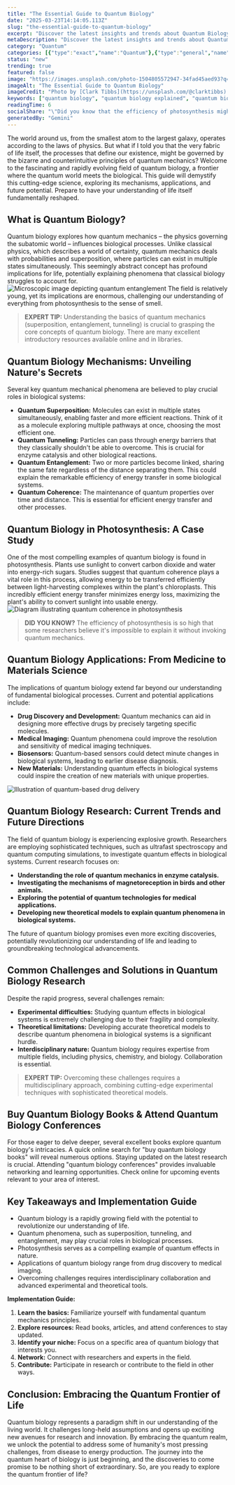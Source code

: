 ```yaml
---
title: "The Essential Guide to Quantum Biology"
date: "2025-03-23T14:14:05.113Z"
slug: "the-essential-guide-to-quantum-biology"
excerpt: "Discover the latest insights and trends about Quantum Biology. This comprehensive guide covers everything you need to know about Quantum Biology in 2025."
metaDescription: "Discover the latest insights and trends about Quantum Biology. This comprehensive guide covers everything you need to know about Quantum Biology in 2025."
category: "Quantum"
categories: [{"type":"exact","name":"Quantum"},{"type":"general","name":"Biology"},{"type":"medium","name":"Biophysics"},{"type":"specific","name":"Photosynthesis"},{"type":"niche","name":"Light Harvesting"}]
status: "new"
trending: true
featured: false
image: "https://images.unsplash.com/photo-1504805572947-34fad45aed93?q=85&w=1200&fit=max&fm=webp&auto=compress"
imageAlt: "The Essential Guide to Quantum Biology"
imageCredit: "Photo by [Clark Tibbs](https://unsplash.com/@clarktibbs) on Unsplash"
keywords: ["quantum biology", "quantum biology explained", "quantum biology applications", "quantum biology research", "what is quantum biology", "quantum biology future", "buy quantum biology books", "quantum biology conferences", "quantum biology mechanisms", "quantum biology in photosynthesis"]
readingTime: 6
socialShare: "\"Did you know that the efficiency of photosynthesis might be explained by quantum mechanics?  Quantum biology is rewriting the rules of life as we know it!\""
generatedBy: "Gemini"
---
```




The world around us, from the smallest atom to the largest galaxy, operates according to the laws of physics.  But what if I told you that the very fabric of life itself, the processes that define our existence, might be governed by the bizarre and counterintuitive principles of quantum mechanics? Welcome to the fascinating and rapidly evolving field of quantum biology, a frontier where the quantum world meets the biological. This guide will demystify this cutting-edge science, exploring its mechanisms, applications, and future potential.  Prepare to have your understanding of life itself fundamentally reshaped.

## What is Quantum Biology?

Quantum biology explores how quantum mechanics – the physics governing the subatomic world – influences biological processes.  Unlike classical physics, which describes a world of certainty, quantum mechanics deals with probabilities and superposition, where particles can exist in multiple states simultaneously.  This seemingly abstract concept has profound implications for life, potentially explaining phenomena that classical biology struggles to account for. ![Microscopic image depicting quantum entanglement](https://images.unsplash.com/photo-1451187580459-43490279c0fa?q=85&w=1200&fit=max&fm=webp&auto=compress)  The field is relatively young, yet its implications are enormous, challenging our understanding of everything from photosynthesis to the sense of smell.

> **EXPERT TIP:** Understanding the basics of quantum mechanics (superposition, entanglement, tunneling) is crucial to grasping the core concepts of quantum biology.  There are many excellent introductory resources available online and in libraries.

## Quantum Biology Mechanisms: Unveiling Nature's Secrets

Several key quantum mechanical phenomena are believed to play crucial roles in biological systems:

* **Quantum Superposition:**  Molecules can exist in multiple states simultaneously, enabling faster and more efficient reactions.  Think of it as a molecule exploring multiple pathways at once, choosing the most efficient one.
* **Quantum Tunneling:** Particles can pass through energy barriers that they classically shouldn't be able to overcome. This is crucial for enzyme catalysis and other biological reactions.
* **Quantum Entanglement:** Two or more particles become linked, sharing the same fate regardless of the distance separating them.  This could explain the remarkable efficiency of energy transfer in some biological systems.
* **Quantum Coherence:**  The maintenance of quantum properties over time and distance. This is essential for efficient energy transfer and other processes.

## Quantum Biology in Photosynthesis: A Case Study

One of the most compelling examples of quantum biology is found in photosynthesis.  Plants use sunlight to convert carbon dioxide and water into energy-rich sugars.  Studies suggest that quantum coherence plays a vital role in this process, allowing energy to be transferred efficiently between light-harvesting complexes within the plant's chloroplasts.  This incredibly efficient energy transfer minimizes energy loss, maximizing the plant's ability to convert sunlight into usable energy. ![Diagram illustrating quantum coherence in photosynthesis](https://images.unsplash.com/photo-1484417894907-623942c8ee29?q=85&w=1200&fit=max&fm=webp&auto=compress)

> **DID YOU KNOW?**  The efficiency of photosynthesis is so high that some researchers believe it's impossible to explain it without invoking quantum mechanics.

## Quantum Biology Applications: From Medicine to Materials Science

The implications of quantum biology extend far beyond our understanding of fundamental biological processes.  Current and potential applications include:

* **Drug Discovery and Development:** Quantum mechanics can aid in designing more effective drugs by precisely targeting specific molecules.
* **Medical Imaging:** Quantum phenomena could improve the resolution and sensitivity of medical imaging techniques.
* **Biosensors:** Quantum-based sensors could detect minute changes in biological systems, leading to earlier disease diagnosis.
* **New Materials:**  Understanding quantum effects in biological systems could inspire the creation of new materials with unique properties.

![Illustration of quantum-based drug delivery](https://images.unsplash.com/photo-1517976487492-5750f3195933?q=85&w=1200&fit=max&fm=webp&auto=compress)

## Quantum Biology Research: Current Trends and Future Directions

The field of quantum biology is experiencing explosive growth.  Researchers are employing sophisticated techniques, such as ultrafast spectroscopy and quantum computing simulations, to investigate quantum effects in biological systems.  Current research focuses on:

* **Understanding the role of quantum mechanics in enzyme catalysis.**
* **Investigating the mechanisms of magnetoreception in birds and other animals.**
* **Exploring the potential of quantum technologies for medical applications.**
* **Developing new theoretical models to explain quantum phenomena in biological systems.**

The future of quantum biology promises even more exciting discoveries, potentially revolutionizing our understanding of life and leading to groundbreaking technological advancements.

## Common Challenges and Solutions in Quantum Biology Research

Despite the rapid progress, several challenges remain:

* **Experimental difficulties:**  Studying quantum effects in biological systems is extremely challenging due to their fragility and complexity.
* **Theoretical limitations:**  Developing accurate theoretical models to describe quantum phenomena in biological systems is a significant hurdle.
* **Interdisciplinary nature:**  Quantum biology requires expertise from multiple fields, including physics, chemistry, and biology.  Collaboration is essential.

> **EXPERT TIP:** Overcoming these challenges requires a multidisciplinary approach, combining cutting-edge experimental techniques with sophisticated theoretical models.

##  Buy Quantum Biology Books & Attend Quantum Biology Conferences

For those eager to delve deeper, several excellent books explore quantum biology's intricacies.  A quick online search for "buy quantum biology books" will reveal numerous options.  Staying updated on the latest research is crucial.  Attending "quantum biology conferences" provides invaluable networking and learning opportunities.  Check online for upcoming events relevant to your area of interest.

## Key Takeaways and Implementation Guide

* Quantum biology is a rapidly growing field with the potential to revolutionize our understanding of life.
* Quantum phenomena, such as superposition, tunneling, and entanglement, may play crucial roles in biological processes.
* Photosynthesis serves as a compelling example of quantum effects in nature.
* Applications of quantum biology range from drug discovery to medical imaging.
* Overcoming challenges requires interdisciplinary collaboration and advanced experimental and theoretical tools.

**Implementation Guide:**

1. **Learn the basics:** Familiarize yourself with fundamental quantum mechanics principles.
2. **Explore resources:** Read books, articles, and attend conferences to stay updated.
3. **Identify your niche:** Focus on a specific area of quantum biology that interests you.
4. **Network:** Connect with researchers and experts in the field.
5. **Contribute:** Participate in research or contribute to the field in other ways.

## Conclusion: Embracing the Quantum Frontier of Life

Quantum biology represents a paradigm shift in our understanding of the living world.  It challenges long-held assumptions and opens up exciting new avenues for research and innovation.  By embracing the quantum realm, we unlock the potential to address some of humanity's most pressing challenges, from disease to energy production.  The journey into the quantum heart of biology is just beginning, and the discoveries to come promise to be nothing short of extraordinary.  So, are you ready to explore the quantum frontier of life?

